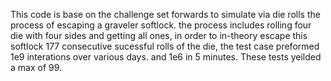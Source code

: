 This code is base on the challenge set forwards to simulate via die rolls the process of escaping a graveler softlock.
the process includes rolling four die with four sides and getting all ones, in order to in-theory escape this softlock 177 consecutive sucessful rolls of the die, the test case preformed 1e9 interations over various days. and 1e6 in 5 minutes. These tests yeilded a max of 99.
